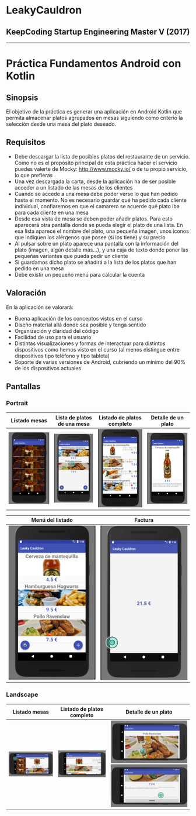 # **LeakyCauldron**
## **KeepCoding Startup Engineering Master V (2017)**

- - -

# **Práctica Fundamentos Android con Kotlin**
## **Sinopsis**
El objetivo de la práctica es generar una aplicación en Android Kotlin que permita almacenar platos agrupados en mesas siguiendo como criterio la selección desde una mesa del plato deseado.

## **Requisitos**
- Debe descargar la lista de posibles platos del restaurante de un servicio. Como no es el propósito principal de esta práctica hacer el servicio puedes valerte de Mocky: http://www.mocky.io/ o de tu propio servicio, lo que prefieras
- Una vez descargada la carta, desde la aplicación ha de ser posible acceder a un listado de las mesas de los clientes
- Cuando se accede a una mesa debe poder verse lo que han pedido hasta el momento. No es necesario guardar qué ha pedido cada cliente individual, confiaremos en que el camarero se acuerde qué plato iba para cada cliente en una mesa
- Desde esa vista de mesa se deben poder añadir platos. Para esto aparecerá otra pantalla donde se pueda elegir el plato de una lista. En esa lista aparece el nombre del plato, una pequeña imagen, unos iconos que indiquen los alérgenos que posee (si los tiene) y su precio
- Al pulsar sobre un plato aparece una pantalla con la información del plato (imagen, algún detalle más...), y una caja de texto donde poner las pequeñas variantes que pueda pedir un cliente
- Si guardamos dicho plato se añadirá a la lista de los platos que han pedido en una mesa
- Debe existir un pequeño menú para calcular la cuenta

## **Valoración**
En la aplicación se valorará:
- Buena aplicación de los conceptos vistos en el curso
- Diseño material allá donde sea posible y tenga sentido
- Organización y claridad del código
- Facilidad de uso para el usuario
- Distintas visualizaciones y formas de interactuar para distintos dispositivos como hemos visto en el curso (al menos distingue entre dispositivos tipo teléfono y tipo tableta)
- Soporte de varias versiones de Android, cubriendo un mínimo del 90% de
los dispositivos actuales

## Pantallas 
### Portrait
Listado mesas | Lista de platos de una mesa | Listado de platos completo | Detalle de un plato
------------ | ------------- | ------------- | -------------
<img src = "https://github.com/manuelcolmenero/LeakyCauldron/blob/develop/screenshots/port/Pantalla01.png" width="250px"> | <img src = "https://github.com/manuelcolmenero/LeakyCauldron/blob/develop/screenshots/port/Pantalla02.png" width="250px"> | <img src = "https://github.com/manuelcolmenero/LeakyCauldron/blob/develop/screenshots/port/Pantalla03.png" width="250px"> | <img src = "https://github.com/manuelcolmenero/LeakyCauldron/blob/develop/screenshots/port/Pantalla04.png" width="250px">

Menú del listado  | Factura 
------------ | ------------- 
<img src = "https://github.com/manuelcolmenero/LeakyCauldron/blob/develop/screenshots/port/Pantalla05.png" width="250px"> | <img src = "https://github.com/manuelcolmenero/LeakyCauldron/blob/develop/screenshots/port/Pantalla06.png" width="250px"> 

### Landscape
Listado mesas | Listado de platos completo | Detalle de un plato
------------ | ------------- | -------------
<img src = "https://github.com/manuelcolmenero/LeakyCauldron/blob/develop/screenshots/land/pantalla01.png" width="250px"> | <img src = "https://github.com/manuelcolmenero/LeakyCauldron/blob/develop/screenshots/land/pantalla02.png" width="250px"> | <img src = "https://github.com/manuelcolmenero/LeakyCauldron/blob/develop/screenshots/land/pantalla03a.png" width="250px"> <img src = "https://github.com/manuelcolmenero/LeakyCauldron/blob/develop/screenshots/land/Pantalla03b.png" width="250px">